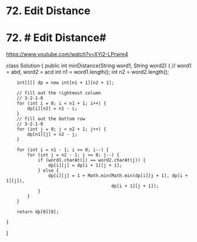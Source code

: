 # 72. Edit Distance

# 72. **# Edit Distance**# 

https://www.youtube.com/watch?v=XYi2-LPrwm4 

class Solution {
    public int minDistance(String word1, String word2) {
        // word1 = abd, word2 = acd
        int n1 = word1.length();
        int n2 = word2.length();
        
        int[][] dp = new int[n1 + 1][n2 + 1];
        
        // fill out the rightmost column
        // 3-2-1-0
        for (int i = 0; i < n1 + 1; i++) {
            dp[i][n2] = n1 - i;
        }
        // fill out the bottom row
        // 3-2-1-0
        for (int j = 0; j < n2 + 1; j++) {
            dp[n1][j] = n2 - j;
        }
        
        for (int i = n1 - 1; i >= 0; i--) {
            for (int j = n2 - 1; j >= 0; j--) {
                if (word1.charAt(i) == word2.charAt(j)) {
                    dp[i][j] = dp[i + 1][j + 1];
                } else {
                    dp[i][j] = 1 + Math.min(Math.min(dp[i][j + 1], dp[i + 1][j]), 
                                            dp[i + 1][j + 1]);
                }
            }
        }
        
        return dp[0][0];
        
    }
}
